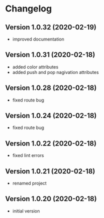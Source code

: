# Changelog



## Version 1.0.32 (2020-02-19)

- improved documentation



## Version 1.0.31 (2020-02-18)

- added color attributes
- added push and pop nagivation attributes



## Version 1.0.28 (2020-02-18)

- fixed route bug



## Version 1.0.24 (2020-02-18)

- fixed route bug



## Version 1.0.22 (2020-02-18)

- fixed lint errors



## Version 1.0.21 (2020-02-18)

- renamed project



## Version 1.0.20 (2020-02-18)

- initial version